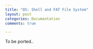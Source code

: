 ```yaml
---
title: "OS: Shell and FAT File System"
layout: post
categories: Documentation
comments: true

---
```



To be ported..


